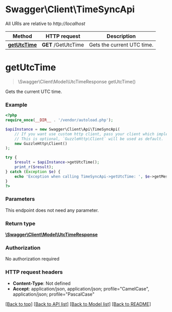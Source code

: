 # Swagger\Client\TimeSyncApi

All URIs are relative to *http://localhost*

Method | HTTP request | Description
------------- | ------------- | -------------
[**getUtcTime**](TimeSyncApi.md#getutctime) | **GET** /GetUtcTime | Gets the current UTC time.

# **getUtcTime**
> \Swagger\Client\Model\UtcTimeResponse getUtcTime()

Gets the current UTC time.

### Example
```php
<?php
require_once(__DIR__ . '/vendor/autoload.php');

$apiInstance = new Swagger\Client\Api\TimeSyncApi(
    // If you want use custom http client, pass your client which implements `GuzzleHttp\ClientInterface`.
    // This is optional, `GuzzleHttp\Client` will be used as default.
    new GuzzleHttp\Client()
);

try {
    $result = $apiInstance->getUtcTime();
    print_r($result);
} catch (Exception $e) {
    echo 'Exception when calling TimeSyncApi->getUtcTime: ', $e->getMessage(), PHP_EOL;
}
?>
```

### Parameters
This endpoint does not need any parameter.

### Return type

[**\Swagger\Client\Model\UtcTimeResponse**](../Model/UtcTimeResponse.md)

### Authorization

No authorization required

### HTTP request headers

 - **Content-Type**: Not defined
 - **Accept**: application/json, application/json; profile=\"CamelCase\", application/json; profile=\"PascalCase\"

[[Back to top]](#) [[Back to API list]](../../README.md#documentation-for-api-endpoints) [[Back to Model list]](../../README.md#documentation-for-models) [[Back to README]](../../README.md)

